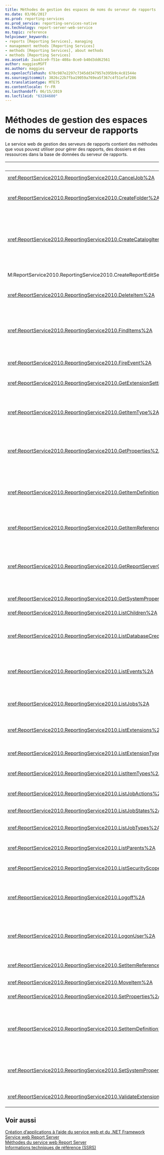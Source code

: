 ```yaml
---
title: Méthodes de gestion des espaces de noms du serveur de rapports | Microsoft Docs
ms.date: 03/06/2017
ms.prod: reporting-services
ms.prod_service: reporting-services-native
ms.technology: report-server-web-service
ms.topic: reference
helpviewer_keywords:
- reports [Reporting Services], managing
- management methods [Reporting Services]
- methods [Reporting Services], about methods
- methods [Reporting Services]
ms.assetid: 2aa43ce9-f51e-408a-8ce0-b40d3dd62561
author: maggiesMSFT
ms.author: maggies
ms.openlocfilehash: 678c987e2297c7345dd347957e395b9c4c81544e
ms.sourcegitcommit: 3026c22b7fba19059a769ea5f367c4f51efaf286
ms.translationtype: MTE75
ms.contentlocale: fr-FR
ms.lasthandoff: 06/15/2019
ms.locfileid: "63284600"
---
```

# <a name="report-server-namespace-management-methods"></a>Méthodes de gestion des espaces de noms du serveur de rapports
  Le service web de gestion des serveurs de rapports contient des méthodes que vous pouvez utiliser pour gérer des rapports, des dossiers et des ressources dans la base de données du serveur de rapports.  
  
|Méthode|Action|  
|------------|------------|  
|<xref:ReportService2010.ReportingService2010.CancelJob%2A>|Annule l’exécution d’un travail.|  
|<xref:ReportService2010.ReportingService2010.CreateFolder%2A>|Ajoute un dossier à la base de données du serveur de rapports ou à la bibliothèque SharePoint.|  
|<xref:ReportService2010.ReportingService2010.CreateCatalogItem%2A>|Ajoute un nouvel élément à une base de données du serveur de rapports ou à la bibliothèque SharePoint. Cette méthode s’applique aux types d’éléments **Rapport**, **Modèle**, **Dataset**, **Composant**, **Ressource** et **DataSource**.|  
|M:ReportService2010.ReportingService2010.CreateReportEditSession(System.String,System.String,System.Byte[],ReportService2010.Warning[]@)|Crée une session d'édition de rapport.|  
|<xref:ReportService2010.ReportingService2010.DeleteItem%2A>|Supprime un élément de la base de données du serveur de rapports ou de la bibliothèque SharePoint.|  
|<xref:ReportService2010.ReportingService2010.FindItems%2A>|Retourne les éléments de la base de données du serveur de rapports ou de la bibliothèque SharePoint qui correspondent aux critères de recherche spécifiés.|  
|<xref:ReportService2010.ReportingService2010.FireEvent%2A>|Déclenche un événement en fonction des paramètres fournis.|  
|<xref:ReportService2010.ReportingService2010.GetExtensionSettings%2A>|Retourne une liste de paramètres pour une extension donnée.|  
|<xref:ReportService2010.ReportingService2010.GetItemType%2A>|Récupère le type d'un élément dans la base de données du serveur de rapports ou la bibliothèque SharePoint (si l'élément existe).|  
|<xref:ReportService2010.ReportingService2010.GetProperties%2A>|Retourne les valeurs d'une ou plusieurs propriétés d'un élément dans la base de données du serveur de rapports ou la bibliothèque SharePoint.|  
|<xref:ReportService2010.ReportingService2010.GetItemDefinition%2A>|Récupère la définition ou le contenu d'un élément. Cette méthode s’applique aux types d’éléments **Rapport**, **Modèle**, **Dataset**, **Composant**, **Ressource** et **DataSource**.|  
|<xref:ReportService2010.ReportingService2010.GetItemReferences%2A>|Retourne une liste de références d'éléments de catalogue associées à un élément.|  
|<xref:ReportService2010.ReportingService2010.GetReportServerConfigInfo%2A>|Retourne des informations sur l'instance du serveur de rapports connectée ou sur toutes les instances du serveur de rapports dans un déploiement avec montée en puissance parallèle.|  
|<xref:ReportService2010.ReportingService2010.GetSystemProperties%2A>|Retourne une ou plusieurs propriétés système.|  
|<xref:ReportService2010.ReportingService2010.ListChildren%2A>|Obtient la liste des enfants d’un dossier spécifié.|  
|<xref:ReportService2010.ReportingService2010.ListDatabaseCredentialRetrievalOptions%2A>|Retourne une liste d'options de récupération des informations d'identification prises en charge.|  
|<xref:ReportService2010.ReportingService2010.ListEvents%2A>|Retourne une liste d'extensions d'événement telles qu'elles apparaissent dans le fichier de configuration du serveur de rapports.|  
|<xref:ReportService2010.ReportingService2010.ListJobs%2A>|Retourne la liste des travaux en cours d’exécution sur le serveur de rapports.|  
|<xref:ReportService2010.ReportingService2010.ListExtensions%2A>|Retourne la liste des extensions configurées pour un type d'extension donné.|  
|<xref:ReportService2010.ReportingService2010.ListExtensionTypes%2A>|Retourne une liste de types d'extension pris en charge.|  
|<xref:ReportService2010.ReportingService2010.ListItemTypes%2A>|Retourne une liste de types d'élément de catalogue pris en charge.|  
|<xref:ReportService2010.ReportingService2010.ListJobActions%2A>|Retourne une liste d'actions de travail prises en charge.|  
|<xref:ReportService2010.ReportingService2010.ListJobStates%2A>|Retourne une liste d'états de travail pris en charge.|  
|<xref:ReportService2010.ReportingService2010.ListJobTypes%2A>|Retourne une liste de types de travail pris en charge.|  
|<xref:ReportService2010.ReportingService2010.ListParents%2A>|Récupère des éléments parents pour l'élément donné.|  
|<xref:ReportService2010.ReportingService2010.ListSecurityScopes%2A>|Retourne une liste de portées de la sécurité prises en charge.|  
|<xref:ReportService2010.ReportingService2010.Logoff%2A>|Déconnecte l'utilisateur actuel faisant des demandes de service Web. Cette méthode ne s'applique qu'au mode natif.|  
|<xref:ReportService2010.ReportingService2010.LogonUser%2A>|Connecte un utilisateur et authentifie sa demande de service Web Report Server. Cette méthode ne s'applique qu'au mode natif.|  
|<xref:ReportService2010.ReportingService2010.SetItemReferences%2A>|Définit les éléments de catalogue associés à un élément.|  
|<xref:ReportService2010.ReportingService2010.MoveItem%2A>|Déplace et/ou renomme un élément.|  
|<xref:ReportService2010.ReportingService2010.SetProperties%2A>|Définit une ou plusieurs propriétés d'un élément.|  
|<xref:ReportService2010.ReportingService2010.SetItemDefinition%2A>|Définit la définition ou le contenu d'un élément spécifié. Cette méthode s’applique aux types d’éléments **Rapport**, **Modèle**, **Dataset**, **Composant**, **Ressource** et **DataSource**.|  
|<xref:ReportService2010.ReportingService2010.SetSystemProperties%2A>|Définit une ou plusieurs propriétés système dans le serveur de rapports ou la batterie de serveurs SharePoint.|  
|<xref:ReportService2010.ReportingService2010.ValidateExtensionSettings%2A>|Valide les paramètres d'extension des [!INCLUDE[ssRSnoversion](../../../includes/ssrsnoversion-md.md)].|  
  
## <a name="see-also"></a>Voir aussi  
 [Création d’applications à l’aide du service web et du .NET Framework](../../../reporting-services/report-server-web-service/net-framework/building-applications-using-the-web-service-and-the-net-framework.md)   
 [Service web Report Server](../../../reporting-services/report-server-web-service/report-server-web-service.md)   
 [Méthodes du service web Report Server](../../../reporting-services/report-server-web-service/methods/report-server-web-service-methods.md)   
 [Informations techniques de référence &#40;SSRS&#41;](../../../reporting-services/technical-reference-ssrs.md)  
  
  

